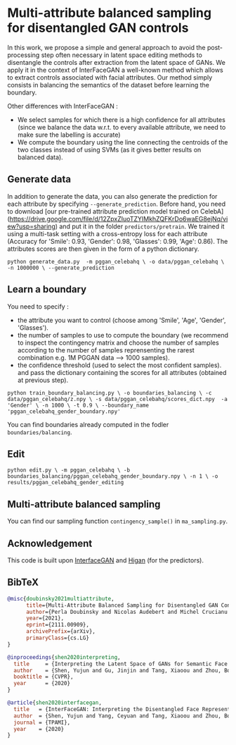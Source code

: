 # Multi-attribute balanced sampling for disentangled GAN controls

In this work, we propose a simple and general approach to avoid the post-processing step often necessary in latent space editing methods to disentangle the controls after extraction from the latent space of GANs. We apply it in the context of InterFaceGAN a well-known method which allows to extract controls associated with facial attributes. Our method simply consists in balancing the semantics of the dataset before learning the boundary.

Other differences with InterFaceGAN :
* We select samples for which there is a high confidence for all attributes (since we balance the data w.r.t. to every available attribute, we need to make sure the labelling is accurate)
* We compute the boundary using the line connecting the centroids of the two classes instead of using SVMs (as it gives better results on balanced data).

## Generate data

In addition to generate the data, you can also generate the prediction for each attribute by specifying ``--generate_prediction``. Before hand, you need to download [our pre-trained attribute prediction model trained on CelebA] (https://drive.google.com/file/d/12ZpxZIuoTZYIMkhZQFKrDo6waEG8ejNq/view?usp=sharing) and put it in the folder ``predictors/pretrain``. We trained it using a multi-task setting with a cross-entropy loss for each attribute (Accuracy for 'Smile': 0.93, 'Gender': 0.98, 'Glasses': 0.99, 'Age': 0.86). The attributes scores are then given in the form of a python dictionary.

``
python generate_data.py 
       -m pggan_celebahq \
       -o data/pggan_celebahq \
       -n 1000000 \
       --generate_prediction
``

## Learn a boundary

You need to specify :
- the attribute you want to control (choose among 'Smile', 'Age', 'Gender', 'Glasses').
- the number of samples to use to compute the boundary (we recommend to inspect the contingency matrix and choose the number of samples according to the number of samples reprensenting the rarest combination e.g. 1M PGGAN data --> 1000 samples).
- the confidence threshold (used to select the most confident samples).
and pass the dictionary containing the scores for all attributes (obtained at previous step).

``python train_boundary_balancing.py \
        -o boundaries_balancing \
        -c data/pggan_celebahq/z.npy \
        -s data/pggan_celebahq/scores_dict.npy 
        -a 'Gender' \
        -n 1000 \
        -t 0.9 \
        --boundary_name 'pggan_celebahq_gender_boundary.npy'
``

You can find boundaries already computed in the fodler ``boundaries/balancing``.

## Edit

``python edit.py \
        -m pggan_celebahq \
        -b boundaries_balancing/pggan_celebahq_gender_boundary.npy \
        -n 1 \
        -o results/pggan_celebahq_gender_editing
``

## Multi-attribute balanced sampling

You can find our sampling function `contingency_sample()` in `ma_sampling.py`.

## Acknowledgement

This code is built upon [InterfaceGAN](https://github.com/genforce/interfacegan) and [Higan](https://github.com/genforce/higan) (for the predictors).


## BibTeX

```bibtex
@misc{doubinsky2021multiattribute,
      title={Multi-Attribute Balanced Sampling for Disentangled GAN Controls}, 
      author={Perla Doubinsky and Nicolas Audebert and Michel Crucianu and Hervé Le Borgne},
      year={2021},
      eprint={2111.00909},
      archivePrefix={arXiv},
      primaryClass={cs.LG}
}
```

```bibtex
@inproceedings{shen2020interpreting,
  title     = {Interpreting the Latent Space of GANs for Semantic Face Editing},
  author    = {Shen, Yujun and Gu, Jinjin and Tang, Xiaoou and Zhou, Bolei},
  booktitle = {CVPR},
  year      = {2020}
}
```

```bibtex
@article{shen2020interfacegan,
  title   = {InterFaceGAN: Interpreting the Disentangled Face Representation Learned by GANs},
  author  = {Shen, Yujun and Yang, Ceyuan and Tang, Xiaoou and Zhou, Bolei},
  journal = {TPAMI},
  year    = {2020}
}
```